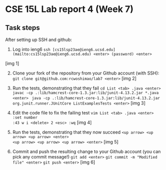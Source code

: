 # CSE 15L Lab report 4 (Week 7)
## Task steps 
After setting up SSH and github: 
1.  Log into ieng6
```ssh [cs15lsp23ae@ieng6.ucsd.edu](mailto:cs15lsp23ae@ieng6.ucsd.edu) <enter> (password) <enter>```

[img 1]

2.  Clone your fork of the repository from your Github account (with SSH): 
```git clone git@github.com:rcwoshimao/lab7 <enter>```
[img 2]

3.  Run the tests, demonstrating that they fail
```cd List <tab> .java <enter> ```
```javac -cp .:lib/hamcrest-core-1.3.jar:lib/junit-4.13.2.jar *.java <enter> ```
```java -cp .:lib/hamcrest-core-1.3.jar:lib/junit-4.13.2.jar org.junit.runner.JUnitCore ListExamplesTests <enter>```
[img 3]

4.  Edit the code file to fix the failing test
```vim List <tab> .java <enter>```  
```:set number```  
```:43 w i <delete> 2 <esc> :wq```
[img 4]

5.  Run the tests, demonstrating that they now succeed
```<up arrow> <up arrow> <up arrow> <enter>```  
```<up arrow> <up arrow> <up arrow> <enter>```
[img 5]

6.  Commit and push the resulting change to your Github account (you can pick any commit message!)
```git add <enter>``` 
```git commit -m "Modified file" <enter>```
```git push <enter>```
[img 6]

